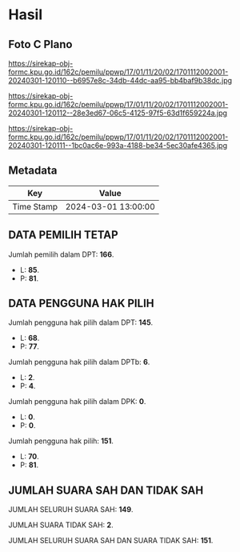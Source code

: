 # Hasil

## Foto C Plano

https://sirekap-obj-formc.kpu.go.id/162c/pemilu/ppwp/17/01/11/20/02/1701112002001-20240301-120110--b6957e8c-34db-44dc-aa95-bb4baf9b38dc.jpg

https://sirekap-obj-formc.kpu.go.id/162c/pemilu/ppwp/17/01/11/20/02/1701112002001-20240301-120112--28e3ed67-06c5-4125-97f5-63d1f659224a.jpg

https://sirekap-obj-formc.kpu.go.id/162c/pemilu/ppwp/17/01/11/20/02/1701112002001-20240301-120111--1bc0ac6e-993a-4188-be34-5ec30afe4365.jpg


## Metadata

| Key        | Value               |
| ---------- | ------------------- |
| Time Stamp | 2024-03-01 13:00:00 |


## DATA PEMILIH TETAP

Jumlah pemilih dalam DPT: **166**.
 * L: **85**.
 * P: **81**.

## DATA PENGGUNA HAK PILIH

Jumlah pengguna hak pilih dalam DPT: **145**.
 * L: **68**.
 * P: **77**.

Jumlah pengguna hak pilih dalam DPTb: **6**.
 * L: **2**.
 * P: **4**.

Jumlah pengguna hak pilih dalam DPK: **0**.
 * L: **0**.
 * P: **0**.

Jumlah pengguna hak pilih: **151**.
 * L: **70**.
 * P: **81**.

## JUMLAH SUARA SAH DAN TIDAK SAH

JUMLAH SELURUH SUARA SAH: **149**.

JUMLAH SUARA TIDAK SAH: **2**.

JUMLAH SELURUH SUARA SAH DAN SUARA TIDAK SAH: **151**.


